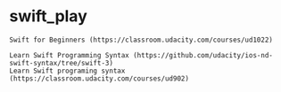 # swift_play
    
    Swift for Beginners (https://classroom.udacity.com/courses/ud1022)    
    
    Learn Swift Programming Syntax (https://github.com/udacity/ios-nd-swift-syntax/tree/swift-3)    
    Learn Swift programing syntax (https://classroom.udacity.com/courses/ud902)
    
    

